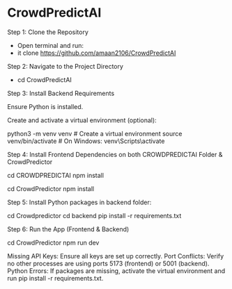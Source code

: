 # CrowdPredictAI

Step 1: Clone the Repository

  - Open terminal and run:
  - it clone https://github.com/amaan2106/CrowdPredictAI

Step 2: Navigate to the Project Directory

  - cd CrowdPredictAI

Step 3: Install Backend Requirements

  Ensure Python is installed.

Create and activate a virtual environment (optional):

  python3 -m venv venv # Create a virtual environment
  source venv/bin/activate # On Windows: venv\Scripts\activate

Step 4: Install Frontend Dependencies on both CROWDPREDICTAI Folder & CrowdPredictor

  cd CROWDPREDICTAI
  npm install

  cd CrowdPredictor
  npm install

Step 5: Install Python packages in backend folder:

  cd Crowdpredictor
  cd backend
  pip install -r requirements.txt

Step 6: Run the App (Frontend & Backend)

  cd CrowdPredictor
  npm run dev


Missing API Keys: Ensure all keys are set up correctly.
Port Conflicts: Verify no other processes are using ports 5173 (frontend) or 5001 (backend).
Python Errors: If packages are missing, activate the virtual environment and run pip install -r requirements.txt.
